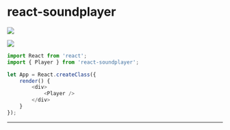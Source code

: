 # react-soundplayer

![](http://img.shields.io/badge/Status-Work%20In%20Progress-e86830.svg?style=flat-square)

![](https://dl.dropboxusercontent.com/u/100463011/react-soundplayer-screen.png)

```javascript
import React from 'react';
import { Player } from 'react-soundplayer';

let App = React.createClass({
    render() {
        <div>
            <Player />
        </div>
    }
});
```

---
